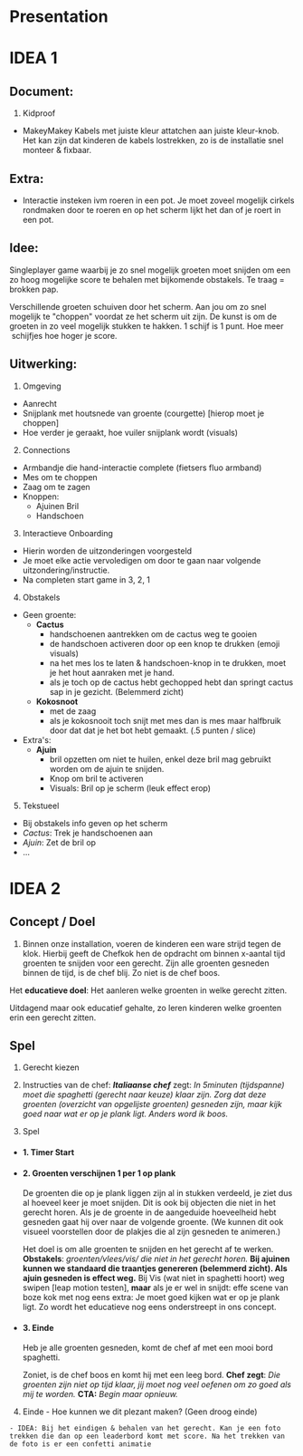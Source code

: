 Presentation
============

# IDEA 1

## Document:
1. Kidproof
  - MakeyMakey Kabels met juiste kleur attatchen aan juiste kleur-knob. Het kan zijn dat kinderen de kabels lostrekken, zo is de installatie snel monteer & fixbaar.


## Extra:
- Interactie insteken ivm roeren in een pot. Je moet zoveel mogelijk cirkels rondmaken door te roeren en op het scherm lijkt het dan of je roert in een pot.


## Idee:
Singleplayer game waarbij je zo snel mogelijk groeten moet snijden om een zo hoog mogelijke score te behalen met bijkomende obstakels. Te traag = brokken pap.

Verschillende groeten schuiven door het scherm. Aan jou om zo snel mogelijk te "choppen" voordat ze het scherm uit zijn.
De kunst is om de groeten in zo veel mogelijk stukken te hakken. 1 schijf is 1 punt. Hoe meer  schijfjes hoe hoger je score.

## Uitwerking:
1. Omgeving
  - Aanrecht
  - Snijplank met houtsnede van groente (courgette) [hierop moet je choppen]
  - Hoe verder je geraakt, hoe vuiler snijplank wordt (visuals)

2. Connections
  - Armbandje die hand-interactie complete (fietsers fluo armband)
  - Mes om te choppen
  - Zaag om te zagen
  - Knoppen:
    - Ajuinen Bril
    - Handschoen

3. Interactieve Onboarding
  - Hierin worden de uitzonderingen voorgesteld
  - Je moet elke actie vervoledigen om door te gaan naar volgende uitzondering/instructie.
  - Na completen start game in 3, 2, 1

4. Obstakels
  - Geen groente:
    - **Cactus**
      - handschoenen aantrekken om de cactus weg te gooien
      - de handschoen activeren door op een knop te drukken (emoji visuals)
      - na het mes los te laten & handschoen-knop in te drukken, moet je het hout aanraken met je hand.
      - als je toch op de cactus hebt gechopped hebt dan springt cactus sap in je gezicht. (Belemmerd zicht)
    - **Kokosnoot**
      - met de zaag
      - als je kokosnooit toch snijt met mes dan is mes maar halfbruik door dat dat je het bot hebt gemaakt. (.5 punten / slice)
  - Extra's:
    - **Ajuin**
      - bril opzetten om niet te huilen, enkel deze bril mag gebruikt worden om de ajuin te snijden.
      - Knop om bril te activeren
      - Visuals: Bril op je scherm (leuk effect erop)

5. Tekstueel
  - Bij obstakels info geven op het scherm
  - *Cactus*: Trek je handschoenen aan
  - *Ajuin*: Zet de bril op
  - ...



# IDEA 2

## Concept / Doel
1. Binnen onze installation, voeren de kinderen een ware strijd tegen de klok. Hierbij geeft de Chefkok hen de opdracht om binnen x-aantal tijd groenten te snijden voor een gerecht. Zijn alle groenten gesneden binnen de tijd, is de chef blij. Zo niet is de chef boos.

Het **educatieve doel**: Het aanleren welke groenten in welke gerecht zitten.

Uitdagend maar ook educatief gehalte, zo leren kinderen welke groenten erin een gerecht zitten.

## Spel

1. Gerecht kiezen

2. Instructies van de chef: ***Italiaanse chef*** zegt: *In 5minuten (tijdspanne) moet die spaghetti (gerecht naar keuze) klaar zijn. Zorg dat deze groenten (overzicht van opgelijste groenten) gesneden zijn, maar kijk goed naar wat er op je plank ligt. Anders word ik boos.*

3. Spel
  - #### 1. Timer Start
  - #### 2. Groenten verschijnen 1 per 1 op plank
    De groenten die op je plank liggen zijn al in stukken verdeeld, je ziet dus al hoeveel keer je moet snijden. Dit is ook bij objecten die niet in het gerecht horen. Als je de groente in de aangeduide hoeveelheid hebt gesneden gaat hij over naar de volgende groente. (We kunnen dit ook visueel voorstellen door de plakjes die al zijn gesneden te animeren.)

    Het doel is om alle groenten te snijden en het gerecht af te werken.
    **Obstakels**: *groenten/vlees/vis/ die niet in het gerecht horen.* **Bij ajuinen kunnen we standaard die traantjes genereren (belemmerd zicht). Als ajuin gesneden is effect weg.** Bij Vis (wat niet in spaghetti hoort) weg swipen [leap motion testen], **maar** als je er wel in snijdt: effe scene van boze kok met nog eens extra: Je moet goed kijken wat er op je plank ligt. Zo wordt het educatieve nog eens onderstreept in ons concept.
  - #### 3. Einde
    Heb je alle groenten gesneden, komt de chef af met een mooi bord spaghetti.

    Zoniet, is de chef boos en komt hij met een leeg bord. **Chef zegt**: *Die groenten zijn niet op tijd klaar, jij moet nog veel oefenen om zo goed als mij te worden.* **CTA:** *Begin maar opnieuw.*

  4. Einde
    - Hoe kunnen we dit plezant maken? (Geen droog einde)

    - IDEA: Bij het eindigen & behalen van het gerecht. Kan je een foto trekken die dan op een leaderbord komt met score. Na het trekken van de foto is er een confetti animatie
